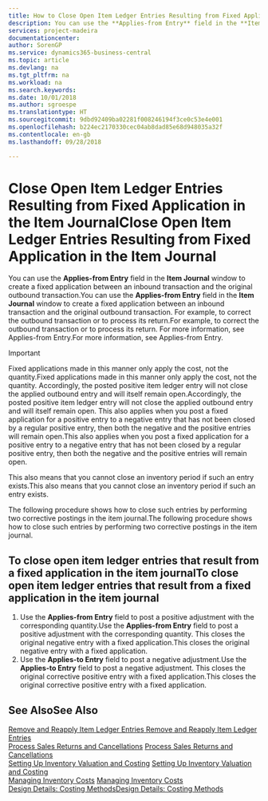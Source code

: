 ```yaml
---
title: How to Close Open Item Ledger Entries Resulting from Fixed Application in the Item Journal | Microsoft Docs
description: You can use the **Applies-from Entry** field in the **Item Journal** window to create a fixed application between an inbound transaction and the original outbound transaction. For example, to correct the outbound transaction or to process its return.
services: project-madeira
documentationcenter: 
author: SorenGP
ms.service: dynamics365-business-central
ms.topic: article
ms.devlang: na
ms.tgt_pltfrm: na
ms.workload: na
ms.search.keywords: 
ms.date: 10/01/2018
ms.author: sgroespe
ms.translationtype: HT
ms.sourcegitcommit: 9dbd92409ba02281f008246194f3ce0c53e4e001
ms.openlocfilehash: b224ec2170330cec04ab8dad85e68d948035a32f
ms.contentlocale: en-gb
ms.lasthandoff: 09/28/2018

---
```

# <a name="close-open-item-ledger-entries-resulting-from-fixed-application-in-the-item-journal"></a><span data-ttu-id="5ef01-104">Close Open Item Ledger Entries Resulting from Fixed Application in the Item Journal</span><span class="sxs-lookup"><span data-stu-id="5ef01-104">Close Open Item Ledger Entries Resulting from Fixed Application in the Item Journal</span></span>
<span data-ttu-id="5ef01-105">You can use the **Applies-from Entry** field in the **Item Journal** window to create a fixed application between an inbound transaction and the original outbound transaction.</span><span class="sxs-lookup"><span data-stu-id="5ef01-105">You can use the **Applies-from Entry** field in the **Item Journal** window to create a fixed application between an inbound transaction and the original outbound transaction.</span></span> <span data-ttu-id="5ef01-106">For example, to correct the outbound transaction or to process its return.</span><span class="sxs-lookup"><span data-stu-id="5ef01-106">For example, to correct the outbound transaction or to process its return.</span></span> <span data-ttu-id="5ef01-107">For more information, see Applies-from Entry.</span><span class="sxs-lookup"><span data-stu-id="5ef01-107">For more information, see Applies-from Entry.</span></span>  

> [!IMPORTANT]  
>  <span data-ttu-id="5ef01-108">Fixed applications made in this manner only apply the cost, not the quantity.</span><span class="sxs-lookup"><span data-stu-id="5ef01-108">Fixed applications made in this manner only apply the cost, not the quantity.</span></span> <span data-ttu-id="5ef01-109">Accordingly, the posted positive item ledger entry will not close the applied outbound entry and will itself remain open.</span><span class="sxs-lookup"><span data-stu-id="5ef01-109">Accordingly, the posted positive item ledger entry will not close the applied outbound entry and will itself remain open.</span></span> <span data-ttu-id="5ef01-110">This also applies when you post a fixed application for a positive entry to a negative entry that has not been closed by a regular positive entry, then both the negative and the positive entries will remain open.</span><span class="sxs-lookup"><span data-stu-id="5ef01-110">This also applies when you post a fixed application for a positive entry to a negative entry that has not been closed by a regular positive entry, then both the negative and the positive entries will remain open.</span></span>  
>   
>  <span data-ttu-id="5ef01-111">This also means that you cannot close an inventory period if such an entry exists.</span><span class="sxs-lookup"><span data-stu-id="5ef01-111">This also means that you cannot close an inventory period if such an entry exists.</span></span>  

<span data-ttu-id="5ef01-112">The following procedure shows how to close such entries by performing two corrective postings in the item journal.</span><span class="sxs-lookup"><span data-stu-id="5ef01-112">The following procedure shows how to close such entries by performing two corrective postings in the item journal.</span></span>  

## <a name="to-close-open-item-ledger-entries-that-result-from-a-fixed-application-in-the-item-journal"></a><span data-ttu-id="5ef01-113">To close open item ledger entries that result from a fixed application in the item journal</span><span class="sxs-lookup"><span data-stu-id="5ef01-113">To close open item ledger entries that result from a fixed application in the item journal</span></span>  

1.  <span data-ttu-id="5ef01-114">Use the **Applies-from Entry** field to post a positive adjustment with the corresponding quantity.</span><span class="sxs-lookup"><span data-stu-id="5ef01-114">Use the **Applies-from Entry** field to post a positive adjustment with the corresponding quantity.</span></span> <span data-ttu-id="5ef01-115">This closes the original negative entry with a fixed application.</span><span class="sxs-lookup"><span data-stu-id="5ef01-115">This closes the original negative entry with a fixed application.</span></span>  
2.  <span data-ttu-id="5ef01-116">Use the **Applies-to Entry** field to post a negative adjustment.</span><span class="sxs-lookup"><span data-stu-id="5ef01-116">Use the **Applies-to Entry** field to post a negative adjustment.</span></span> <span data-ttu-id="5ef01-117">This closes the original corrective positive entry with a fixed application.</span><span class="sxs-lookup"><span data-stu-id="5ef01-117">This closes the original corrective positive entry with a fixed application.</span></span>  

## <a name="see-also"></a><span data-ttu-id="5ef01-118">See Also</span><span class="sxs-lookup"><span data-stu-id="5ef01-118">See Also</span></span>  
[<span data-ttu-id="5ef01-119"> Remove and Reapply Item Ledger Entries</span><span class="sxs-lookup"><span data-stu-id="5ef01-119"> Remove and Reapply Item Ledger Entries</span></span>](finance-how-to-remove-and-reapply-item-entries.md)  
 <span data-ttu-id="5ef01-120">[Process Sales Returns and Cancellations](sales-how-process-sales-returns-cancellations.md) </span><span class="sxs-lookup"><span data-stu-id="5ef01-120">[Process Sales Returns and Cancellations](sales-how-process-sales-returns-cancellations.md) </span></span>  
 <span data-ttu-id="5ef01-121">[Setting Up Inventory Valuation and Costing](finance-set-up-inventory-valuation-and-costing.md) </span><span class="sxs-lookup"><span data-stu-id="5ef01-121">[Setting Up Inventory Valuation and Costing](finance-set-up-inventory-valuation-and-costing.md) </span></span>  
 <span data-ttu-id="5ef01-122">[Managing Inventory Costs](finance-manage-inventory-costs.md) </span><span class="sxs-lookup"><span data-stu-id="5ef01-122">[Managing Inventory Costs](finance-manage-inventory-costs.md) </span></span>  
 [<span data-ttu-id="5ef01-123">Design Details: Costing Methods</span><span class="sxs-lookup"><span data-stu-id="5ef01-123">Design Details: Costing Methods</span></span>](design-details-costing-methods.md)

